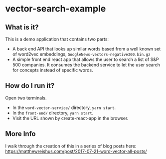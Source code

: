 # vector-search-example

## What is it?

This is a demo application that contains two parts:
* A back end API that looks up similar words based from a well known set of word2vec embeddings, `GoogleNews-vectors-negative300.bin.gz`
* A simple front end react app that allows the user to search a list of S&P 500 companies.  It consumes the backend service to let the user search for concepts instead of specific words.

## How do I run it?

Open two terminals.
* In the `word-vector-service/` directory, `yarn start`.
* In the `front-end/` directory, `yarn start`.
* Visit the URL shown by create-react-app in the browser.

## More Info

I walk through the creation of this in a series of blog posts here: https://matthewreishus.com/post/2017-07-21-word-vector-all-posts/

